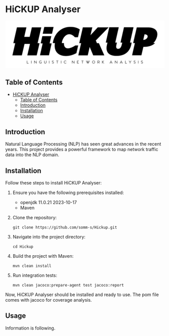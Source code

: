 # HiCKUP Analyser

![Project Logo](./logo.png)

## Table of Contents

- [HiCKUP Analyser](#hickup-analyser)
  - [Table of Contents](#table-of-contents)
  - [Introduction](#introduction)
  - [Installation](#installation)
  - [Usage](#usage)

## Introduction

Natural Language Processing (NLP) has seen great advances in the recent years. This project provides a powerful framework to map network traffic data into the NLP domain.

## Installation

Follow these steps to install HiCKUP Analyser:

1. Ensure you have the following prerequisites installed:
    - openjdk 11.0.21 2023-10-17
    - Maven

2. Clone the repository:
    ```
    git clone https://github.com/somm-s/Hickup.git
    ```

3. Navigate into the project directory:
    ```
    cd Hickup
    ```

4. Build the project with Maven:
    ```
    mvn clean install
    ```

5. Run integration tests:
    ```
    mvn clean jacoco:prepare-agent test jacoco:report
    ```

Now, HiCKUP Analyser should be installed and ready to use. The pom file comes with jacoco for coverage analysis.


## Usage

Information is following.